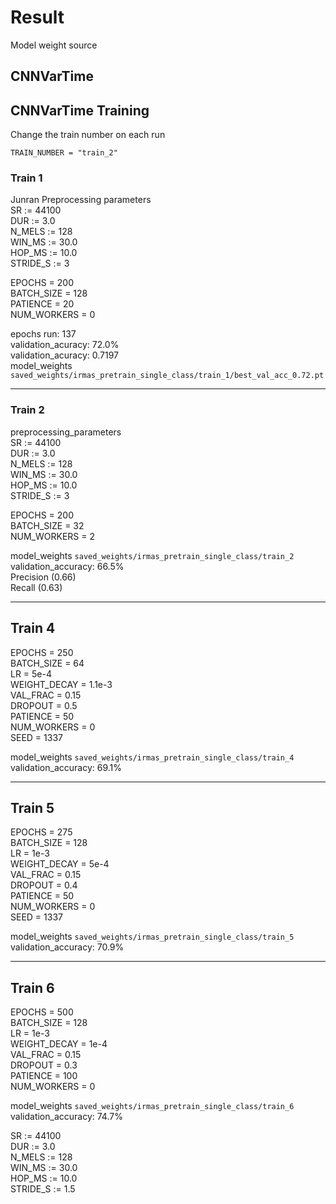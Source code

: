 # Result
Model weight source

## CNNVarTime
## CNNVarTime Training

Change the train number on each run

`TRAIN_NUMBER = "train_2" `

### Train 1

Junran
Preprocessing parameters  
SR        := 44100  
DUR       := 3.0  
N_MELS    := 128  
WIN_MS    := 30.0  
HOP_MS    := 10.0  
STRIDE_S  := 3  

EPOCHS       = 200  
BATCH_SIZE   = 128  
PATIENCE     = 20  
NUM_WORKERS  = 0  

epochs run: 137  
validation_acuracy: 72.0%  
validation_acuracy: 0.7197  
model_weights `saved_weights/irmas_pretrain_single_class/train_1/best_val_acc_0.72.pt`

---

### Train 2

preprocessing_parameters  
SR        := 44100  
DUR       := 3.0  
N_MELS    := 128  
WIN_MS    := 30.0  
HOP_MS    := 10.0  
STRIDE_S  := 3  

EPOCHS       = 200  
BATCH_SIZE   = 32  
NUM_WORKERS  = 2  

model_weights `saved_weights/irmas_pretrain_single_class/train_2`  
validation_accuracy: 66.5%  
Precision (0.66)  
Recall (0.63)

---

## Train 4

EPOCHS = 250  
BATCH_SIZE = 64  
LR = 5e-4  
WEIGHT_DECAY = 1.1e-3  
VAL_FRAC = 0.15  
DROPOUT = 0.5  
PATIENCE = 50  
NUM_WORKERS = 0  
SEED = 1337  

model_weights `saved_weights/irmas_pretrain_single_class/train_4`  
validation_accuracy: 69.1%

---

## Train 5

EPOCHS = 275  
BATCH_SIZE = 128  
LR = 1e-3  
WEIGHT_DECAY = 5e-4  
VAL_FRAC = 0.15  
DROPOUT = 0.4  
PATIENCE = 50  
NUM_WORKERS = 0  
SEED = 1337  

model_weights `saved_weights/irmas_pretrain_single_class/train_5`  
validation_accuracy: 70.9%

---

## Train 6

EPOCHS       = 500  
BATCH_SIZE   = 128  
LR           = 1e-3  
WEIGHT_DECAY = 1e-4  
VAL_FRAC     = 0.15  
DROPOUT      = 0.3  
PATIENCE     = 100  
NUM_WORKERS  = 0  

model_weights `saved_weights/irmas_pretrain_single_class/train_6`  
validation_accuracy: 74.7%  

SR        := 44100  
DUR       := 3.0  
N_MELS    := 128  
WIN_MS    := 30.0  
HOP_MS    := 10.0  
STRIDE_S  := 1.5
